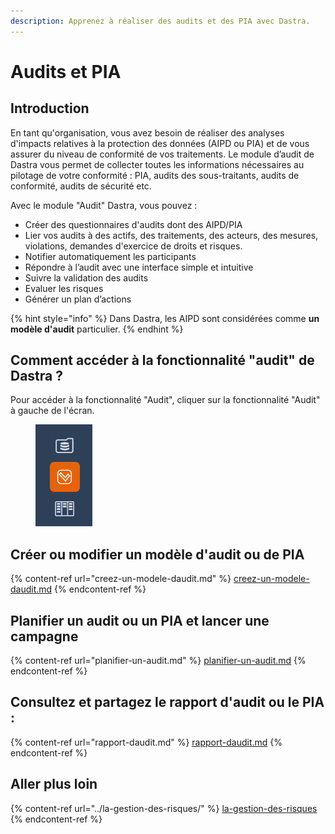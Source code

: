 ```yaml
---
description: Apprenez à réaliser des audits et des PIA avec Dastra.
---
```


# Audits et PIA

## Introduction

En tant qu'organisation, vous avez besoin de réaliser des analyses d'impacts relatives à la protection des données (AIPD ou PIA) et de vous assurer du niveau de conformité de vos traitements. Le module d’audit de Dastra vous permet de collecter toutes les informations nécessaires au pilotage de votre conformité : PIA, audits des sous-traitants, audits de conformité, audits de sécurité etc. &#x20;

Avec le module "Audit" Dastra, vous pouvez :

* Créer des questionnaires d'audits dont des AIPD/PIA
* Lier vos audits à des actifs, des traitements, des acteurs, des mesures, violations, demandes d'exercice de droits et risques.
* Notifier automatiquement les participants
* Répondre à l’audit avec une interface simple et intuitive&#x20;
* Suivre la validation des audits
* Evaluer les risques
* Générer un plan d’actions

{% hint style="info" %}
Dans Dastra, les AIPD sont considérées comme **un modèle d'audit** particulier.
{% endhint %}

## Comment accéder à la fonctionnalité "audit" de Dastra ?

&#x20;Pour accéder à la fonctionnalité "Audit", cliquer sur la fonctionnalité "Audit" à gauche de l'écran.

<figure><img src="../../.gitbook/assets/image (83).png" alt=""><figcaption></figcaption></figure>

## Créer ou modifier un modèle d'audit ou de PIA

{% content-ref url="creez-un-modele-daudit.md" %}
[creez-un-modele-daudit.md](creez-un-modele-daudit.md)
{% endcontent-ref %}

## Planifier un audit ou un PIA et lancer une campagne

{% content-ref url="planifier-un-audit.md" %}
[planifier-un-audit.md](planifier-un-audit.md)
{% endcontent-ref %}

## Consultez et partagez le rapport d'audit ou le PIA :

{% content-ref url="rapport-daudit.md" %}
[rapport-daudit.md](rapport-daudit.md)
{% endcontent-ref %}

## Aller plus loin

{% content-ref url="../la-gestion-des-risques/" %}
[la-gestion-des-risques](../la-gestion-des-risques/)
{% endcontent-ref %}

